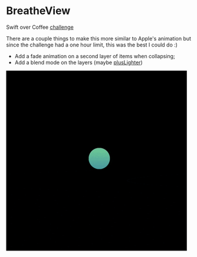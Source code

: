 # BreatheView

Swift over Coffee [challenge](https://twitter.com/swiftovercoffee/status/1234417974137802754?s=21)

There are a couple things to make this more similar to Apple's animation but since the challenge had a one hour limit, this was the best I could do :)

- Add a fade animation on a second layer of items when collapsing;
- Add a blend mode on the layers (maybe [plusLighter](https://developer.apple.com/documentation/coregraphics/cgblendmode/pluslighter))

![screenshot](animation.gif)
